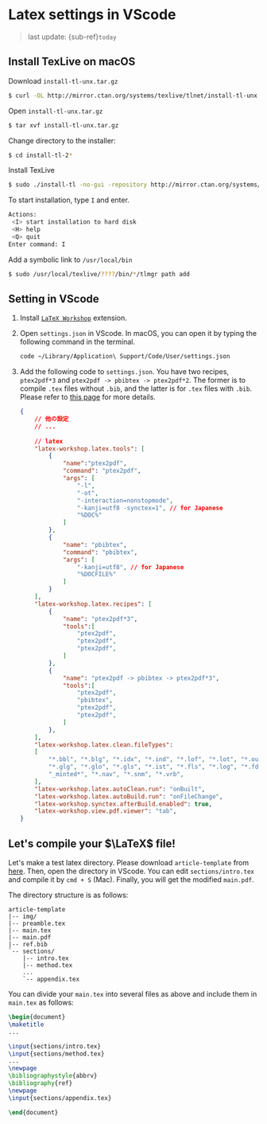 # Latex settings in VScode
> last update: {sub-ref}`today`
<div style="width: 790px;"></div>


## Install TexLive on macOS

Download `install-tl-unx.tar.gz`
```zsh
$ curl -OL http://mirror.ctan.org/systems/texlive/tlnet/install-tl-unx.tar.gz
```

Open `install-tl-unx.tar.gz`
```zsh
$ tar xvf install-tl-unx.tar.gz
```

Change directory to the installer:
```zsh
$ cd install-tl-2*
```

Install TexLive
```zsh
$ sudo ./install-tl -no-gui -repository http://mirror.ctan.org/systems/texlive/tlnet/
```

To start installation, type `I` and enter.
```zsh
Actions:
 <I> start installation to hard disk
 <H> help
 <Q> quit
Enter command: I
```

Add a symbolic link to `/usr/local/bin`
```zsh
$ sudo /usr/local/texlive/????/bin/*/tlmgr path add
```

## Setting in VScode

1. Install [`LaTeX Workshop`](https://marketplace.visualstudio.com/items?itemName=James-Yu.latex-workshop) extension.

2. Open `settings.json` in VScode.
    In macOS, you can open it by typing the following command in the terminal.
    ```bash
    code ~/Library/Application\ Support/Code/User/settings.json
    ```
3. Add the following code to `settings.json`. You have two recipes, `ptex2pdf*3` and `ptex2pdf -> pbibtex -> ptex2pdf*2`. The former is to compile `.tex` files without `.bib`, and the latter is for `.tex` files with `.bib`. Please refer to [this page](https://github.com/James-Yu/LaTeX-Workshop/wiki/Compile#building-the-document) for more details.
    ```json
    {
        // 他の設定
        // ...
        
        // latex
        "latex-workshop.latex.tools": [
            {
                "name":"ptex2pdf",
                "command": "ptex2pdf",
                "args": [
                    "-l",
                    "-ot",
                    "-interaction=nonstopmode",
                    "-kanji=utf8 -synctex=1", // for Japanese
                    "%DOC%"
                ]
            },
            {
                "name": "pbibtex",
                "command": "pbibtex",
                "args": [
                    "-kanji=utf8", // for Japanese
                    "%DOCFILE%"
                ]
            }
        ],
        "latex-workshop.latex.recipes": [
            {
                "name": "ptex2pdf*3",
                "tools":[
                    "ptex2pdf",
                    "ptex2pdf",
                    "ptex2pdf",
                ]
            },
            {
                "name": "ptex2pdf -> pbibtex -> ptex2pdf*3",
                "tools":[
                    "ptex2pdf",
                    "pbibtex",
                    "ptex2pdf",
                    "ptex2pdf",
                ]
            },
        ],
        "latex-workshop.latex.clean.fileTypes":
        [
            "*.bbl", "*.blg", "*.idx", "*.ind", "*.lof", "*.lot", "*.out", "*.toc", "*.acn", "*.acr", "*.alg",
            "*.glg", "*.glo", "*.gls", "*.ist", "*.fls", "*.log", "*.fdb_latexmk", "*.synctex.gz",
            "_minted*", "*.nav", "*.snm", "*.vrb",
        ],
        "latex-workshop.latex.autoClean.run": "onBuilt",
        "latex-workshop.latex.autoBuild.run": "onFileChange",
        "latex-workshop.synctex.afterBuild.enabled": true,
        "latex-workshop.view.pdf.viewer": "tab",
    }
    ```


## Let's compile your $\LaTeX$ file!
Let's make a test latex directory. Please download `article-template` from [here](https://github.com/kkensuke/latex-template). Then, open the directory in VScode. You can edit `sections/intro.tex` and compile it by `cmd + S` (Mac). Finally, you will get the modified `main.pdf`.

The directory structure is as follows:
```
article-template
|-- img/
|-- preamble.tex
|-- main.tex
|-- main.pdf
|-- ref.bib
`-- sections/
    |-- intro.tex
    |-- method.tex
    ...
    `-- appendix.tex
```

You can divide your `main.tex` into several files as above and include them in `main.tex` as follows:
```latex
\begin{document}
\maketitle
...

\input{sections/intro.tex}
\input{sections/method.tex}
...
\newpage
\bibliographystyle{abbrv}
\bibliography{ref}
\newpage
\input{sections/appendix.tex}

\end{document}
```